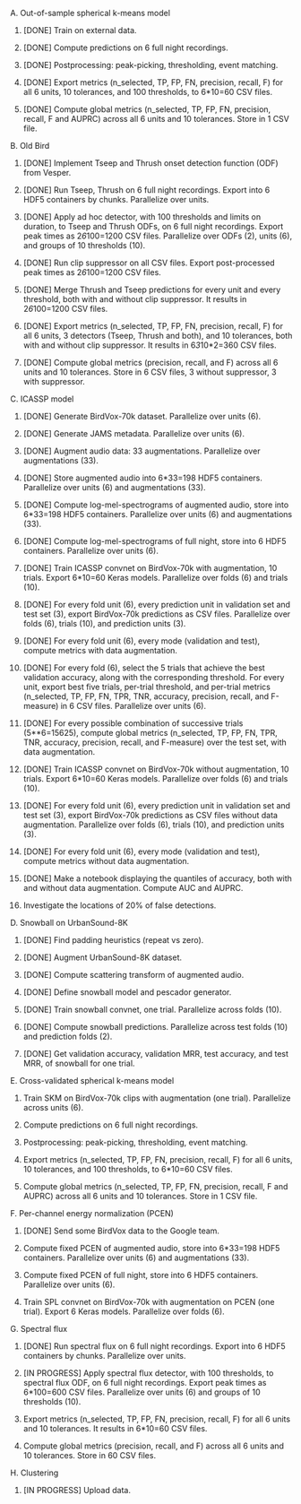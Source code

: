 A. Out-of-sample spherical k-means model
1. [DONE] Train on external data.

2. [DONE] Compute predictions on 6 full night recordings.

3. [DONE] Postprocessing: peak-picking, thresholding, event matching.

4. [DONE] Export metrics (n_selected, TP, FP, FN, precision, recall, F)
for all 6 units, 10 tolerances, and 100 thresholds, to 6*10=60 CSV files.

5. [DONE] Compute global metrics (n_selected, TP, FP, FN, precision, recall, F and AUPRC) across all 6 units and 10 tolerances. Store in 1 CSV file.


B. Old Bird
1. [DONE] Implement Tseep and Thrush onset detection function (ODF) from Vesper.

2. [DONE] Run Tseep, Thrush on 6 full night recordings. Export into 6 HDF5 containers by chunks. Parallelize over units.

3. [DONE] Apply ad hoc detector, with 100 thresholds and limits on duration, to Tseep and Thrush ODFs, on 6 full night recordings. Export peak times as 2*6*100=1200 CSV files. Parallelize over ODFs (2), units (6), and groups of 10 thresholds (10).

4. [DONE] Run clip suppressor on all CSV files. Export post-processed peak times as 2*6*100=1200 CSV files.

5. [DONE] Merge Thrush and Tseep predictions for every unit and every threshold, both with and without clip suppressor. It results in 2*6*100=1200 CSV files.

6. [DONE] Export metrics (n_selected, TP, FP, FN, precision, recall, F) for all 6 units, 3 detectors (Tseep, Thrush and both), and 10 tolerances, both with and without clip suppressor. It results in 6*3*10*2=360 CSV files.

7. [DONE] Compute global metrics (precision, recall, and F) across all 6 units and 10 tolerances. Store in 6 CSV files, 3 without suppressor, 3 with suppressor.


C. ICASSP model
1. [DONE] Generate BirdVox-70k dataset. Parallelize over units (6).

2. [DONE] Generate JAMS metadata. Parallelize over units (6).

3. [DONE] Augment audio data: 33 augmentations. Parallelize over augmentations (33).

4. [DONE] Store augmented audio into 6*33=198 HDF5 containers. Parallelize over units (6) and augmentations (33).

5. [DONE] Compute log-mel-spectrograms of augmented audio, store into 6*33=198 HDF5 containers. Parallelize over units (6) and augmentations (33).

6. [DONE] Compute log-mel-spectrograms of full night, store into 6 HDF5 containers. Parallelize over units (6).

7. [DONE] Train ICASSP convnet on BirdVox-70k with augmentation, 10 trials. Export 6*10=60 Keras models. Parallelize over folds (6) and trials (10).

8. [DONE] For every fold unit (6), every prediction unit in validation set and test set (3), export BirdVox-70k predictions as CSV files. Parallelize over folds (6), trials (10), and prediction units (3).

9. [DONE] For every fold unit (6), every mode (validation and test), compute metrics with data augmentation.

10. [DONE] For every fold (6), select the 5 trials that achieve the best validation accuracy, along with the corresponding threshold. For every unit, export best five trials, per-trial threshold, and per-trial metrics (n_selected, TP, FP, FN, TPR, TNR, accuracy, precision, recall, and F-measure) in 6 CSV files. Parallelize over units (6).

11. [DONE] For every possible combination of successive trials (5**6=15625), compute global metrics (n_selected, TP, FP, FN, TPR, TNR, accuracy, precision, recall, and F-measure) over the test set, with data augmentation.

12. [DONE] Train ICASSP convnet on BirdVox-70k without augmentation, 10 trials. Export 6*10=60 Keras models. Parallelize over folds (6) and trials (10).

13.  [DONE] For every fold unit (6), every prediction unit in validation set and test set (3), export BirdVox-70k predictions as CSV files without data augmentation. Parallelize over folds (6), trials (10), and prediction units (3).

14. [DONE] For every fold unit (6), every mode (validation and test), compute metrics without data augmentation.

15. [DONE] Make a notebook displaying the quantiles of accuracy, both with and without data augmentation. Compute AUC and AUPRC.

16. Investigate the locations of 20% of false detections.


D. Snowball on UrbanSound-8K
1. [DONE] Find padding heuristics (repeat vs zero).

2. [DONE] Augment UrbanSound-8K dataset.

3. [DONE] Compute scattering transform of augmented audio.

4. [DONE] Define snowball model and pescador generator.

5. [DONE] Train snowball convnet, one trial. Parallelize across folds (10).

6. [DONE] Compute snowball predictions. Parallelize across test folds (10) and prediction folds (2).

7. [DONE] Get validation accuracy, validation MRR, test accuracy, and test MRR, of snowball for one trial.


E. Cross-validated spherical k-means model
1. Train SKM on BirdVox-70k clips with augmentation (one trial). Parallelize across units (6).

2. Compute predictions on 6 full night recordings.

3. Postprocessing: peak-picking, thresholding, event matching.

4. Export metrics (n_selected, TP, FP, FN, precision, recall, F)
for all 6 units, 10 tolerances, and 100 thresholds, to 6*10=60 CSV files.

5. Compute global metrics (n_selected, TP, FP, FN, precision, recall, F and AUPRC) across all 6 units and 10 tolerances. Store in 1 CSV file.


F. Per-channel energy normalization (PCEN)
1. [DONE] Send some BirdVox data to the Google team.

2. Compute fixed PCEN of augmented audio, store into 6*33=198 HDF5 containers. Parallelize over units (6) and augmentations (33).

3. Compute fixed PCEN of full night, store into 6 HDF5 containers. Parallelize over units (6).

4. Train SPL convnet on BirdVox-70k with augmentation on PCEN (one trial). Export 6 Keras models. Parallelize over folds (6).


G. Spectral flux
1. [DONE] Run spectral flux on 6 full night recordings. Export into 6 HDF5 containers by chunks. Parallelize over units.

2. [IN PROGRESS] Apply spectral flux detector, with 100 thresholds, to spectral flux ODF, on 6 full night recordings. Export peak times as 6*100=600 CSV files. Parallelize over units (6) and groups of 10 thresholds (10).

3. Export metrics (n_selected, TP, FP, FN, precision, recall, F) for all 6 units and 10 tolerances. It results in 6*10=60 CSV files.

4. Compute global metrics (precision, recall, and F) across all 6 units and 10 tolerances. Store in 60 CSV files.


H. Clustering
1. [IN PROGRESS] Upload data.
